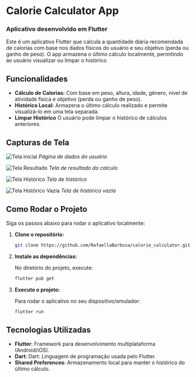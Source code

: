
# Calorie Calculator App

### Aplicativo desenvolvido em Flutter

Este é um aplicativo Flutter que calcula a quantidade diária recomendada de calorias com base nos dados físicos do usuário e seu objetivo (perda ou ganho de peso). O app armazena o último cálculo localmente, permitindo ao usuário visualizar ou limpar o histórico

## Funcionalidades

- **Cálculo de Calorias:** Com base em peso, altura, idade, gênero, nível de atividade física e objetivo (perda ou ganho de peso).
- **Histórico Local:** Armazena o último cálculo realizado e permite visualizá-lo em uma tela separada.
- **Limpar Histórico** O usuário pode limpar o histórico de cálculos anteriores.

## Capturas de Tela

![Tela inicial](assets/images/pagina_dados_usuario.jpg)
*Página de dados do usuário*

![Tela Resultado](assets/images/pagina_resultado.jpg)
*Tela de resultado do calculo*

![Tela Histórico](assets/images/pagina_historico.jpg)
*Tela de histórico*

![Tela Histórico Vazia](assets/images/pagina_sem_historico.jpg)
*Tela de histórico vazia*

## Como Rodar o Projeto

Siga os passos abaixo para rodar o aplicativo localmente:

1. **Clone o repositório:**

   ```bash
   git clone https://github.com/RafaellaBarbosa/calorie_calculator.git
   ```

2. **Instale as dependências:**

   No diretório do projeto, execute:

   ```bash
   flutter pub get
   ```

3. **Execute o projeto:**

   Para rodar o aplicativo no seu dispositivo/emulador:

   ```bash
   flutter run
   ```

## Tecnologias Utilizadas

- **Flutter**: Framework para desenvolvimento multiplataforma (Android/iOS).
- **Dart**: Dart: Linguagem de programação usada pelo Flutter.
- **Shared Preferences**: Armazenamento local para manter o histórico do último cálculo.